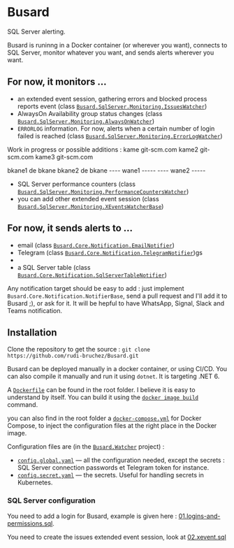 # Busard

SQL Server alerting.

Busard is runinng in a Docker container (or wherever you want), connects to SQL Server, monitor whatever you want, and sends alerts wherever you want.

## For now, it monitors ...


- an extended event session, gathering errors and blocked process reports event (class [`Busard.SqlServer.Monitoring.IssuesWatcher`](./Busard.SqlServer/Monitoring/IssuesWatcher.cs))
- AlwaysOn Availability group status changes (class [`Busard.SqlServer.Monitoring.AlwaysOnWatcher`](./Busard.SqlServer/Monitoring/AlwaysOnWatcher.cs))
- `ERRORLOG` information. For now, alerts when a certain number of login failed is reached (class [`Busard.SqlServer.Monitoring.ErrorLogWatcher`](./Busard.SqlServer/Monitoring/ErrorLogWatcher.cs))

Work in progress or possible additions :
kame git-scm.com
kame2 git-scm.com
kame3 git-scm.com

bkane1 de bkane
bkane2 de bkane
---- wane1  -----
---- wane2  -----


- SQL Server performance counters (class [`Busard.SqlServer.Monitoring.PerformanceCountersWatcher`](./Busard.SqlServer/Monitoring/PerformanceCountersWatcher.cs))
- you can add other extended event session (class [`Busard.SqlServer.Monitoring.XEventsWatcherBase`](./Busard.SqlServer/Monitoring/XEventsWatcherBase.cs))

## For now, it sends alerts to ...

- email (class [`Busard.Core.Notification.EmailNotifier`](./Busard.Core/Notification/EmailNotifier.cs))
- Telegram (class [`Busard.Core.Notification.TelegramNotifier`](./Busard.Core/Notification/TelegramNotifier.cs))gs
- 
- a SQL Server table (class [`Busard.Core.Notification.SqlServerTableNotifier`](./Busard.Core/Notification/SqlServerTableNotifier.cs))

Any notification target should be easy to add : just implement `Busard.Core.Notification.NotifierBase`, send a pull request and I'll add it to Busard ;), or ask for it. It will be hepful to have WhatsApp, Signal, Slack and Teams notification.

## Installation

Clone the repository to get the source : `git clone https://github.com/rudi-bruchez/Busard.git`

Busard can be deployed manually in a docker container, or using CI/CD. You can also compile it manually and run it using `dotnet`. It is targeting .NET 6.

A [`Dockerfile`](./Dockerfile) can be found in the root folder. I believe it is easy to understand by itself. You can build it using the [`docker image build`](https://docs.docker.com/engine/reference/commandline/image_build/) command.

you can also find in the root folder a [`docker-compose.yml`](docker-compose.yml) for Docker Compose, to inject the configuration files at the right place in the Docker image.

Configuration files are (in the [`Busard.Watcher`](./Busard.Watcher/) project) :

- [`config.global.yaml`](./Busard.Watcher/config.global.yaml) — all the configuration needed, except the secrets : SQL Server connection passwords et Telegram token for instance.
- [`config.secret.yaml`](./Busard.Watcher/config.secret.yaml) — the secrets. Useful for handling secrets in Kubernetes.

### SQL Server configuration

You need to add a login for Busard, example is given here : [01.logins-and-permissions.sql](SqlServer.Scripts/01.logins-and-permissions.sql).

You need to create the issues extended event session, look at [02.xevent.sql](SqlServer.Scripts/02.xevent.sql)
  